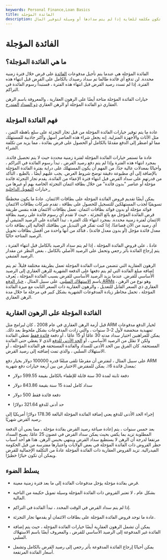 ```yaml
---
keywords: Personal Finance,Loan Basics
title: الفائدة المؤجلة
description: تؤجل قروض الفائدة المؤجلة مدفوعات الفائدة لفترة من الوقت ويمكن أن تكون مكلفة للغاية إذا لم يتم سدادها أو وسيلة لتوفير المال.
---
```


# الفائدة المؤجلة
## ما هي الفائدة المؤجلة؟

الفائدة المؤجلة هي عندما يتم تأجيل مدفوعات [الفائدة](/interest) على قرض خلال فترة زمنية محددة. لن تدفع أي فائدة طالما تم سداد رصيدك بالكامل على القرض قبل انتهاء هذه الفترة. إذا لم تسدد رصيد القرض قبل انتهاء هذه الفترة ، فستبدأ رسوم الفائدة في التراكم.

خيارات الفائدة المؤجلة متاحة أيضًا على الرهون العقارية ، والمعروفة باسم الرهن العقاري ذو الفائدة المؤجلة أو الرهن العقاري [ذو السداد](/graduatedpaymentmortgage) [المتدرج](/graduatedpaymentmortgage).

## فهم الفائدة المؤجلة

عادة ما يتم توفير خيارات الفائدة المؤجلة من قبل تجار التجزئة على سلع باهظة الثمن ، مثل الأثاث والأجهزة المنزلية. إنه يجعل شراء هذه العناصر أسهل وأكثر جاذبية للمستهلك مما لو اضطر إلى الدفع مقدمًا بالكامل أو الحصول على قرض بفائدة ، مما يزيد من تكلفة الشراء.

عادة ما تستمر خيارات الفائدة المؤجلة لفترة زمنية محددة حيث لا يتم تحصيل فائدة. بمجرد انتهاء هذه الفترة وإذا لم يتم دفع رصيد القرض ، تبدأ رسوم الفائدة في التراكم ، وأحيانًا بمعدلات عالية جدًا. من المهم أن يكون المستهلك على دراية بفترة الفائدة المؤجلة بالإضافة إلى أي مطبوعة دقيقة توضح شروط العرض. يجب عليهم أيضًا ، بالطبع ، التأكد من قدرتهم على سداد القرض قبل انتهاء فترة الإعفاء من الفائدة. يقدم تجار التجزئة فائدة مؤجلة أو عناصر "بدون فائدة" من خلال بطاقة ائتمان التجزئة الخاصة بهم أو غيرها من خيارات [التمويل الداخلية .](/inhousefinancing)

يمكن أيضًا تقديم قروض الفائدة المؤجلة على بطاقات الائتمان. عادةً ما يكون مخططًا تسويقيًا لجذب المستهلكين للتسجيل للحصول على بطاقة ، تقدم شركات بطاقات الائتمان فوائد مؤجلة أو بدون فوائد بطاقات ائتمان. تعمل بطاقات الائتمان هذه بنفس طريقة قرض الفائدة المؤجل مع بائع التجزئة ، حيث لا تقدم أي رسوم فائدة على رصيد بطاقة الائتمان لفترة زمنية محددة. بمجرد انتهاء تلك الفترة ، تبدأ الفائدة على الرصيد المتبقي أو أي رصيد من الآن فصاعدًا. إذا كنت تفكر في التبديل من بطاقتك الحالية إلى بطاقة ذات معدل فائدة مؤجل (أو بدون معدل فائدة) ، فتأكد من أنها واحدة من أفضل بطاقات تحويل الرصيد المتاحة حاليًا.

عادةً ، على قروض الفائدة المؤجلة ، إذا لم يتم سداد الرصيد بالكامل قبل انتهاء الفترة ، يتم إرجاع الفائدة بأثر رجعي وتحمل على الرصيد الأصلي بالكامل ، بغض النظر عن مقدار الرصيد المتبقي.

الرهون العقارية التي تتضمن ميزات الفائدة المؤجلة تعمل بطريقة مختلفة قليلاً. ثم يتم إضافة مبلغ الفائدة التي لم يتم دفعها على الدفعة الشهرية للرهن العقاري إلى الرصيد الأساسي للقرض. عندما يزيد الرصيد الأساسي للقرض بسبب الفائدة المؤجلة ، يُعرف باسم [الاستهلاك السلبي](/negativeamortization). على سبيل المثال ، [خيار الدفع ARMs](/paymentoptionarm) ، وهو نوع من الرهن العقاري ذي السعر القابل للتعديل ، والرهون العقارية ذات السعر الثابت مع ميزة الفائدة المؤجلة ، تحمل مخاطر زيادة المدفوعات الشهرية بشكل كبير في مرحلة ما خلال مدة الرهن العقاري.

## الفائدة المؤجلة على الرهون العقارية

قبل أزمة الرهن العقاري في عام 2008 ، كان لبرامج مثل ARM لخيار الدفع مدفوعات تمهيدية منخفضة لأول 2-3 سنوات ، والتي زادت المدفوعات بشكل ملحوظ بعد ذلك. يمكن للمراهنين اختيار سداد مدته 30 عامًا أو 15 عامًا ، أو دفعة [فائدة فقط](/interestonlymortgage) تغطي الفائدة ولكن لا تقلل من الرصيد الأساسي ، أو [الحد الأدنى للدفع](/minimum-monthly-payment) الذي لا يغطي حتى الفائدة المستحقة. كان الفرق بين الحد الأدنى للسداد والفائدة المستحقة هو الفائدة المؤجلة ، أو الاستهلاك السلبي ، والذي تمت إضافته إلى رصيد القرض.

على سبيل المثال ، لنفترض أن مقرضًا تلقى مبلغًا قدره 100000 دولار بخيار دفع ARM بمعدل فائدة 6٪. يمكن للمقترض الاختيار من بين أربعة خيارات دفع شهرية:

- دفعة ثابتة لمدة 30 سنة قابلة للإطفاء بالكامل بقيمة 599.55 دولار

- سداد كامل لمدة 15 سنة بقيمة 843.86 دولار

- دفعة فائدة فقط 500 دولار

- حد أدنى للدفع 321.64 دولارًا

إجراء الحد الأدنى للدفع يعني إضافة الفائدة المؤجلة البالغة 178.36 دولارًا أمريكيًا إلى رصيد القرض شهريًا.

بعد خمس سنوات ، يتم إعادة صياغة رصيد القرض بفائدة مؤجلة ، مما يعني أن الدفعة المطلوبة تزيد بما يكفي بحيث يمكن سداد القرض في غضون 25 عامًا. يصبح السداد مرتفعا لدرجة أن الرهن لا يستطيع سداد القرض وينتهي بحبس الرهن. هذا هو أحد أسباب حظر القروض ذات الفائدة المؤجلة في بعض الولايات واعتبارها مفترسة من قبل الحكومة الفيدرالية. تزيد القروض العقارية ذات الفائدة المؤجلة عادةً من التكلفة الإجمالية للقرض ويمكن أن تكون خيارًا خطيرًا.

## يسلط الضوء

- قرض بفائدة مؤجلة يؤجل مدفوعات الفائدة إلى ما بعد فترة زمنية معينة.

- بشكل عام ، لا تعتبر القروض ذات الفائدة المؤجلة وسيلة تمويل حكيمة من الناحية المالية.

- إذا لم يتم سداد القرض في الوقت المحدد ، تبدأ الفائدة في التراكم.

- عادة ما توجد قروض الفائدة المؤجلة على بطاقات الائتمان أو يقدمها تجار التجزئة.

- يمكن أن تشمل الرهون العقارية أيضًا خيارات الفائدة المؤجلة ، حيث يتم إضافة الفائدة غير المدفوعة إلى الرصيد الأساسي للقرض ، والمعروف أيضًا باسم الاستهلاك السلبي.

- يمكن أحيانًا إرجاع الفائدة المدفوعة بأثر رجعي إلى رصيد القرض بالكامل وتشمل أسعار الفائدة المرتفعة.

